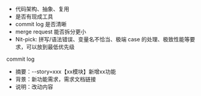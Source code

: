 - 代码架构、抽象、复用
- 是否有现成工具
- commit log 是否清晰
- merge request 能否拆分更小
- Nit-pick: 拼写/语法错误、变量名不恰当、极端 case 的处理、极致性能等要求，可以放到最低优先级



commit log

- 摘要：--story=xxx【xx模块】新增xx功能
- 背景：新功能需求，需求文档链接
- 说明：改动内容